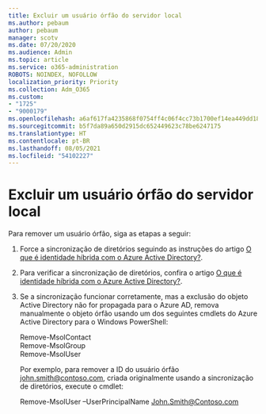 ```yaml
---
title: Excluir um usuário órfão do servidor local
ms.author: pebaum
author: pebaum
manager: scotv
ms.date: 07/20/2020
ms.audience: Admin
ms.topic: article
ms.service: o365-administration
ROBOTS: NOINDEX, NOFOLLOW
localization_priority: Priority
ms.collection: Adm_O365
ms.custom:
- "1725"
- "9000179"
ms.openlocfilehash: a6af617fa4235868f0754ff4c06f4cc73b1700ef14ea449dd1886ab100ddd384
ms.sourcegitcommit: b5f7da89a650d2915dc652449623c78be6247175
ms.translationtype: HT
ms.contentlocale: pt-BR
ms.lasthandoff: 08/05/2021
ms.locfileid: "54102227"
---
```

# <a name="delete-orphaned-user-from-on-premises-server"></a>Excluir um usuário órfão do servidor local

Para remover um usuário órfão, siga as etapas a seguir:

1. Force a sincronização de diretórios seguindo as instruções do artigo [O que é identidade híbrida com o Azure Active Directory?](https://technet.microsoft.com/library/jj151771.aspx#bkmk_synchronizedirectories).

2. Para verificar a sincronização de diretórios, confira o artigo [O que é identidade híbrida com o Azure Active Directory?](https://technet.microsoft.com/library/jj151797.aspx).

3. Se a sincronização funcionar corretamente, mas a exclusão do objeto Active Directory não for propagada para o Azure AD, remova manualmente o objeto órfão usando um dos seguintes cmdlets do Azure Active Directory para o Windows PowerShell:

    Remove-MsolContact  
    Remove-MsolGroup  
    Remove-MsolUser

    Por exemplo, para remover a ID do usuário órfão john.smith@contoso.com, criada originalmente usando a sincronização de diretórios, execute o cmdlet:

    Remove-MsolUser –UserPrincipalName John.Smith@Contoso.com